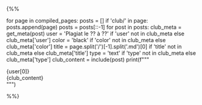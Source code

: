 
{%%

for page in compiled_pages:
    posts = []
    if 'club/' in page:
        posts.append(page)
    posts = posts[::-1]
    for post in posts:
        club_meta = get_meta(post)
        user = 'Plagiat le ?? à ??' if 'user' not in club_meta else club_meta['user']
        color = 'black' if 'color' not in club_meta else club_meta['color']
        title = page.split('/')[-1].split('.md')[0] if 'title' not in club_meta else club_meta['title']
        type = 'text' if 'type' not in club_meta else club_meta['type']
        club_content = include(post)
        print(f"""
        <div class="club-sandwish" id="{title}">
            <div class="club-loser" title="{user}" style="background:{color}">
                {user[0]}
            </div>
            <div class="club-content {type}">
            {club_content}
            </div>
        </div>
        """)

 %%}
